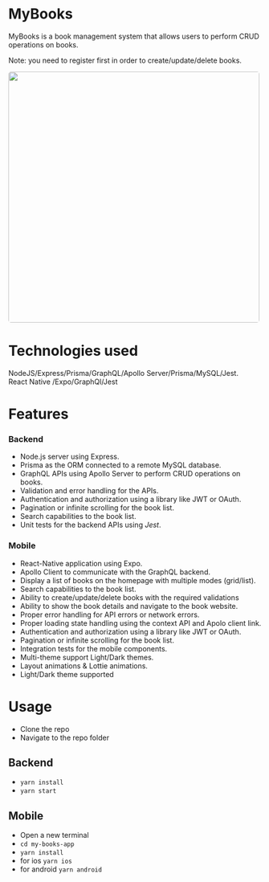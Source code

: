 # MyBooks

 


MyBooks is a book management system that allows users to perform CRUD operations on books.

Note: you need to register first in order to create/update/delete books.


<img style="border-radius:5px;" src="https://github.com/Baraa-bi/MyBooks/assets/16765528/bdf4a326-dec4-4b11-b703-174c2dc78a27" height="500">

# Technologies used

NodeJS/Express/Prisma/GraphQL/Apollo Server/Prisma/MySQL/Jest.  
React Native /Expo/GraphQl/Jest

# Features

### Backend 


- Node.js server using Express.
- Prisma as the ORM connected to a remote MySQL database. 
- GraphQL APIs using Apollo Server to perform CRUD operations on books.
- Validation and error handling for the APIs.
- Authentication and authorization using a library like JWT or OAuth.
- Pagination or infinite scrolling for the book list.
- Search capabilities to the book list.
- Unit tests for the backend APIs using *Jest*.

### Mobile

- React-Native application using Expo.
- Apollo Client to communicate with the GraphQL backend.
- Display a list of books on the homepage with multiple modes (grid/list).
- Search capabilities to the book list.
- Ability to create/update/delete books with the required validations
- Ability to show the book details and navigate to the book website.
- Proper error handling for API errors or network errors.
- Proper loading state handling using the context API and Apolo client link.
- Authentication and authorization using a library like JWT or OAuth.
- Pagination or infinite scrolling for the book list.
- Integration tests for the mobile components.
- Multi-theme support Light/Dark themes.
- Layout animations & Lottie animations.
- Light/Dark theme supported

# Usage

- Clone the repo
- Navigate to the repo folder

## Backend

- ```yarn install```
- ```yarn start```

## Mobile
- Open a new terminal 
- ```cd my-books-app```
- ```yarn install```
- for ios ```yarn ios``` 
- for android ```yarn android```
